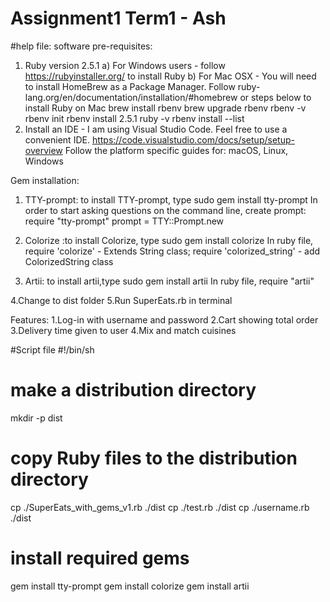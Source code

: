 # Assignment1 Term1 - Ash


#help file: 
software pre-requisites:
1. Ruby version 2.5.1 
    a) For Windows users -  follow https://rubyinstaller.org/ to install Ruby
    b) For Mac OSX -  You will need to install HomeBrew as a Package Manager. Follow ruby-lang.org/en/documentation/installation/#homebrew
    or steps below to install Ruby on Mac
    brew install rbenv
    brew upgrade rbenv
    rbenv -v
    rbenv init
    rbenv install 2.5.1
    ruby -v
    rbenv install --list
2. Install an IDE - I am using Visual Studio Code. Feel free to use a convenient IDE.
https://code.visualstudio.com/docs/setup/setup-overview
Follow the platform specific guides for: macOS, Linux, Windows

Gem installation:
1. TTY-prompt: to install TTY-prompt, type 
sudo gem install tty-prompt
In order to start asking questions on the command line, create prompt:
require "tty-prompt"
prompt = TTY::Prompt.new


2. Colorize :to install Colorize, type
sudo gem install colorize
In ruby file,
require 'colorize' - Extends String class; 
require 'colorized_string' - add ColorizedString class

3. Artii: to install artii,type
sudo gem install artii
In ruby file,
require "artii"

4.Change to dist folder
5.Run SuperEats.rb in terminal

Features:
1.Log-in with username and password
2.Cart showing total order
3.Delivery time given to user
4.Mix and match cuisines

#Script file
#!/bin/sh

# make a distribution directory
mkdir -p dist
# copy Ruby files to the distribution directory
cp ./SuperEats_with_gems_v1.rb ./dist
cp ./test.rb ./dist
cp ./username.rb ./dist
# install required gems
gem install tty-prompt
gem install colorize
gem install artii